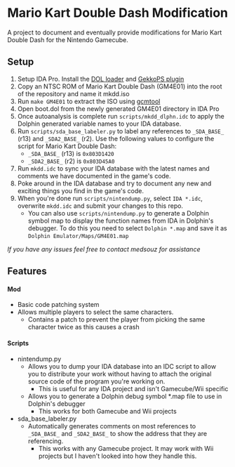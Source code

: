 Mario Kart Double Dash Modification
===================================
A project to document and eventually provide modifications for Mario Kart Double Dash for the Nintendo Gamecube.

Setup
-----
1. Setup IDA Pro. Install the [DOL loader](http://blog.delroth.net/2012/03/gcwii-dol-plugin-built-for-ida-6-1/) and [GekkoPS plugin](https://github.com/hyperiris/gekkoPS)
2. Copy an NTSC ROM of Mario Kart Double Dash (GM4E01) into the root of the repository and name it mkdd.iso
3. Run ```make GM4E01``` to extract the ISO using [gcmtool](https://github.com/medsouz/GCNToolset/tree/master/GCMTool)
4. Open boot.dol from the newly generated GM4E01 directory in IDA Pro
5. Once autoanalysis is complete run ```scripts/mkdd_dlphn.idc``` to apply the Dolphin generated variable names to your IDA database.
6. Run ```scripts/sda_base_labeler.py``` to label any references to ```_SDA_BASE_``` (r13) and ```_SDA2_BASE_``` (r2). Use the following values to configure the script for Mario Kart Double Dash:
	- ```_SDA_BASE_``` (r13) is ```0x803D1420```
	- ```_SDA2_BASE_``` (r2) is ```0x803D45A0```
7. Run ```mkdd.idc``` to sync your IDA database with the latest names and comments we have documented in the game's code.
8. Poke around in the IDA database and try to document any new and exciting things you find in the game's code.
9. When you're done run ```scripts/nintendump.py```, select ```IDA *.idc```, overwrite ```mkdd.idc``` and submit your changes to this repo.
	- You can also use ```scripts/nintendump.py``` to generate a Dolphin symbol map to display the function names from IDA in Dolphin's debugger. To do this you need to select ```Dolphin *.map``` and save it as ```Dolphin Emulator/Maps/GM4E01.map```

*If you have any issues feel free to contact medsouz for assistance*

Features
--------
#### Mod
* Basic code patching system
* Allows multiple players to select the same characters.
	* Contains a patch to prevent the player from picking the same character twice as this causes a crash

#### Scripts
- nintendump.py
	- Allows you to dump your IDA database into an IDC script to allow you to distribute your work without having to attach the original source code of the program you're working on.
		- This is useful for any IDA project and isn't Gamecube/Wii specific
	- Allows you to generate a Dolphin debug symbol \*.map file to use in Dolphin's debugger
		- This works for both Gamecube and Wii projects
- sda_base_labeler.py
	- Automatically generates comments on most references to ```_SDA_BASE_``` and ```_SDA2_BASE_``` to show the address that they are referencing.
		- This works with any Gamecube project. It may work with Wii projects but I haven't looked into how they handle this.
